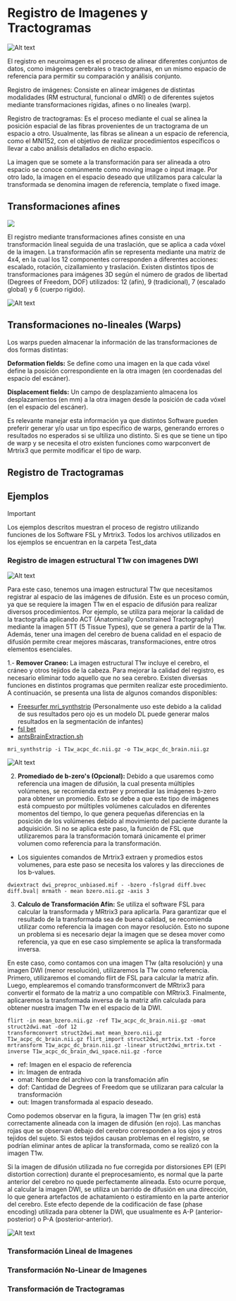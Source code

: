 # Registro de Imagenes y Tractogramas

![Alt text](https://3dqlab.stanford.edu/wp-content/uploads/2023/04/registered-final.png)

El registro en neuroimagen es el proceso de alinear diferentes conjuntos de datos, como imágenes cerebrales o tractogramas, en un mismo espacio de referencia para permitir su comparación y análisis conjunto.

Registro de imágenes: Consiste en alinear imágenes de distintas modalidades (RM estructural, funcional o dMRI) o de diferentes sujetos mediante transformaciones rígidas, afines o no lineales (warp).

Registro de tractogramas: Es el proceso mediante el cual se alinea la posición espacial de las fibras provenientes de un tractograma de un espacio a otro. Usualmente, las fibras se alinean a un espacio de referencia, como el MNI152, con el objetivo de realizar procedimientos específicos o llevar a cabo análisis detallados en dicho espacio.

La imagen que se somete a la transformación para ser alineada a otro espacio se conoce comúnmente como moving image o input image. Por otro lado, la imagen en el espacio deseado que utilizamos para calcular la transformada se denomina imagen de referencia, template o fixed image.

## Transformaciones afines 

![](https://github.com/SebNav/Lab_viz_UDEC/blob/main/Algoritmos_y_Archivos/Registro(Transformaciones)/Affine_transform.gif)

El registro mediante transformaciones afines consiste en una transformación lineal seguida de una traslación, que se aplica a cada vóxel de la imagen.
La transformación afín se representa mediante una matriz de 4x4, en la cual los 12 componentes corresponden a diferentes acciones: escalado, rotación, cizallamiento y traslación.
Existen distintos tipos de transformaciones para imágenes 3D según el número de grados de libertad (Degrees of Freedom, DOF) utilizados: 12 (afín), 9 (tradicional), 7 (escalado global) y 6 (cuerpo rígido).

![Alt text](https://community.mrtrix.org/uploads/default/original/2X/a/a589b481ff0e5c763d9740824f1787487c04276e.png)


## Transformaciones no-lineales (Warps)


Los warps pueden almacenar la información de las transformaciones de dos formas distintas:

**Deformation fields:** Se define como una imagen en la que cada vóxel define la posición correspondiente en la otra imagen (en coordenadas del espacio del escáner).

**Displacement fields:** Un campo de desplazamiento almacena los desplazamientos (en mm) a la otra imagen desde la posición de cada vóxel (en el espacio del escáner). 

Es relevante manejar esta información ya que distintos Software pueden preferir generar y/o usar un tipo especifico de warps, generando errores o resultados no esperados si se ultiliza uno distinto. Si es que se tiene un tipo de warp y se necesita el otro existen funciones como warpconvert de Mrtrix3 que permite modificar el tipo de warp.

## Registro de Tractogramas

## Ejemplos

> [!IMPORTANT]
> Los ejemplos descritos muestran el proceso de registro utilizando funciones de los Software FSL y Mrtrix3. Todos los archivos utilizados en los ejemplos se encuentran en la carpeta Test_data

### Registro de imagen estructural T1w con imagenes DWI

![Alt text](https://github.com/SebNav/Lab_viz_UDEC/blob/main/Algoritmos_y_Archivos/Registro(Transformaciones)/T1w_dwi_overlay2.png)

Para este caso, tenemos una imagen estructural T1w que necesitamos registrar al espacio de las imágenes de difusión. Este es un proceso común, ya que se requiere la imagen T1w en el espacio de difusión para realizar diversos procedimientos. Por ejemplo, se utiliza para mejorar la calidad de la tractografía aplicando ACT (Anatomically Constrained Tractography) mediante la imagen 5TT (5 Tissue Types), que se genera a partir de la T1w. Además, tener una imagen del cerebro de buena calidad en el espacio de difusión permite crear mejores máscaras, transformaciones, entre otros elementos esenciales.

1.- **Remover Craneo:** La imagen estructural T1w incluye el cerebro, el cráneo y otros tejidos de la cabeza. Para mejorar la calidad del registro, es necesario eliminar todo aquello que no sea cerebro. Existen diversas funciones en distintos programas que permiten realizar este procedimiento. A continuación, se presenta una lista de algunos comandos disponibles:

- [Freesurfer mri_synthstrip](https://surfer.nmr.mgh.harvard.edu/docs/synthstrip/) (Personalmente uso este debido a la calidad de sus resultados pero ojo es un modelo DL puede generar malos resultados en la segmentación de infantes)
- [fsl bet](https://web.mit.edu/fsl_v5.0.10/fsl/doc/wiki/BET(2f)UserGuide.html)
- [antsBrainExtraction.sh](https://github.com/ANTsX/ANTs/blob/master/Scripts/antsBrainExtraction.sh)

```console
mri_synthstrip -i T1w_acpc_dc.nii.gz -o T1w_acpc_dc_brain.nii.gz
```

![Alt text](https://github.com/SebNav/Lab_viz_UDEC/blob/main/Algoritmos_y_Archivos/Registro(Transformaciones)/Brain_striping.png)


2. **Promediado de b-zero's (Opcional):** Debido a que usaremos como referencia una imagen de difusión, la cual presenta múltiples volúmenes, se recomienda extraer y promediar las imágenes b-zero para obtener un promedio. Esto se debe a que este tipo de imágenes está compuesto por múltiples volúmenes calculados en diferentes momentos del tiempo, lo que genera pequeñas diferencias en la posición de los volúmenes debido al movimiento del paciente durante la adquisición. Si no se aplica este paso, la función de FSL que utilizaremos para la transformación tomará únicamente el primer volumen como referencia para la transformación.

- Los siguientes comandos de Mrtrix3 extraen y promedios estos volumenes, para este paso se necesita los valores y las direcciones de los b-values.

```console
dwiextract dwi_preproc_unbiased.mif - -bzero -fslgrad diff.bvec diff.bval| mrmath - mean bzero.nii.gz -axis 3 
```


3. **Calculo de Transformación Afín:** Se utiliza el software FSL para calcular la transformada y MRtrix3 para aplicarla. Para garantizar que el resultado de la transformada sea de buena calidad, se recomienda utilizar como referencia la imagen con mayor resolución. Esto no supone un problema si es necesario dejar la imagen que se desea mover como referencia, ya que en ese caso simplemente se aplica la transformada inversa.

En este caso, como contamos con una imagen T1w (alta resolución) y una imagen DWI (menor resolución), utilizaremos la T1w como referencia. Primero, utilizaremos el comando flirt de FSL para calcular la matriz afín. Luego, emplearemos el comando transformconvert de MRtrix3 para convertir el formato de la matriz a uno compatible con MRtrix3. Finalmente, aplicaremos la transformada inversa de la matriz afín calculada para obtener nuestra imagen T1w en el espacio de la DWI.


```console
flirt -in mean_bzero.nii.gz -ref T1w_acpc_dc_brain.nii.gz -omat struct2dwi.mat -dof 12 
transformconvert struct2dwi.mat mean_bzero.nii.gz T1w_acpc_dc_brain.nii.gz flirt_import struct2dwi_mrtrix.txt -force
mrtransform T1w_acpc_dc_brain.nii.gz -linear struct2dwi_mrtrix.txt -inverse T1w_acpc_dc_brain_dwi_space.nii.gz -force
```

- ref: Imagen en el espacio de referencia
- in: Imagen de entrada
- omat: Nombre del archivo con la transfomación afín
- dof: Cantidad de Degrees of Freedom que se utilizaran para calcular la transformación
- out: Imagen transformada al espacio deseado.

Como podemos observar en la figura, la imagen T1w (en gris) está correctamente alineada con la imagen de difusión (en rojo). Las manchas rojas que se observan debajo del cerebro corresponden a los ojos y otros tejidos del sujeto. Si estos tejidos causan problemas en el registro, se podrían eliminar antes de aplicar la transformada, como se realizó con la imagen T1w.

Si la imagen de difusión utilizada no fue corregida por distorsiones EPI (EPI distortion correction) durante el preprocesamiento, es normal que la parte anterior del cerebro no quede perfectamente alineada. Esto ocurre porque, al calcular la imagen DWI, se utiliza un barrido de difusión en una dirección, lo que genera artefactos de achatamiento o estiramiento en la parte anterior del cerebro. Este efecto depende de la codificación de fase (phase encoding) utilizada para obtener la DWI, que usualmente es A-P (anterior-posterior) o P-A (posterior-anterior).

![Alt text](https://github.com/SebNav/Lab_viz_UDEC/blob/main/Algoritmos_y_Archivos/Registro(Transformaciones)/T1w_DWI_space.png)

### Transformación Lineal de Imagenes


### Transformación No-Linear de Imagenes


### Transformación de Tractogramas
